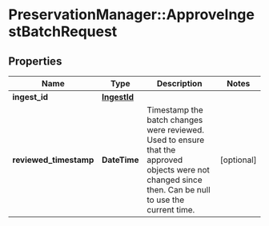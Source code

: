 # PreservationManager::ApproveIngestBatchRequest

## Properties
Name | Type | Description | Notes
------------ | ------------- | ------------- | -------------
**ingest_id** | [**IngestId**](IngestId.md) |  | 
**reviewed_timestamp** | **DateTime** | Timestamp the batch changes were reviewed. Used to ensure that the approved objects were not changed since then. Can be null to use the current time. | [optional] 

